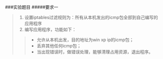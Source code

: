 ###实验题目
#####要求一
>1. 设置iptables过滤规则为：所有从本机发出的icmp包全部到自己编写的应用程序
>2. 编写应用程序，功能如下：
>>* 允许从本机出发，目的地址为win xp ip的icmp包；
>>* 丢弃其他任何icmp包；
>>* 当出现错误时，做错误处理，能够清理占用资源，退出程序。